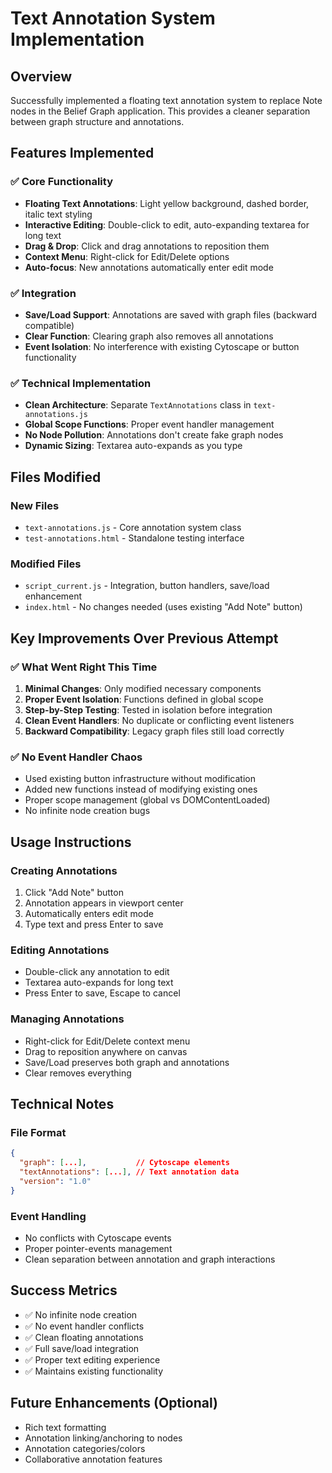 # Text Annotation System Implementation

## Overview
Successfully implemented a floating text annotation system to replace Note nodes in the Belief Graph application. This provides a cleaner separation between graph structure and annotations.

## Features Implemented

### ✅ Core Functionality
- **Floating Text Annotations**: Light yellow background, dashed border, italic text styling
- **Interactive Editing**: Double-click to edit, auto-expanding textarea for long text
- **Drag & Drop**: Click and drag annotations to reposition them
- **Context Menu**: Right-click for Edit/Delete options
- **Auto-focus**: New annotations automatically enter edit mode

### ✅ Integration
- **Save/Load Support**: Annotations are saved with graph files (backward compatible)
- **Clear Function**: Clearing graph also removes all annotations
- **Event Isolation**: No interference with existing Cytoscape or button functionality

### ✅ Technical Implementation
- **Clean Architecture**: Separate `TextAnnotations` class in `text-annotations.js`
- **Global Scope Functions**: Proper event handler management
- **No Node Pollution**: Annotations don't create fake graph nodes
- **Dynamic Sizing**: Textarea auto-expands as you type

## Files Modified

### New Files
- `text-annotations.js` - Core annotation system class
- `test-annotations.html` - Standalone testing interface

### Modified Files
- `script_current.js` - Integration, button handlers, save/load enhancement
- `index.html` - No changes needed (uses existing "Add Note" button)

## Key Improvements Over Previous Attempt

### ✅ What Went Right This Time
1. **Minimal Changes**: Only modified necessary components
2. **Proper Event Isolation**: Functions defined in global scope
3. **Step-by-Step Testing**: Tested in isolation before integration
4. **Clean Event Handlers**: No duplicate or conflicting event listeners
5. **Backward Compatibility**: Legacy graph files still load correctly

### ✅ No Event Handler Chaos
- Used existing button infrastructure without modification
- Added new functions instead of modifying existing ones
- Proper scope management (global vs DOMContentLoaded)
- No infinite node creation bugs

## Usage Instructions

### Creating Annotations
1. Click "Add Note" button
2. Annotation appears in viewport center
3. Automatically enters edit mode
4. Type text and press Enter to save

### Editing Annotations
- Double-click any annotation to edit
- Textarea auto-expands for long text
- Press Enter to save, Escape to cancel

### Managing Annotations
- Right-click for Edit/Delete context menu
- Drag to reposition anywhere on canvas
- Save/Load preserves both graph and annotations
- Clear removes everything

## Technical Notes

### File Format
```json
{
  "graph": [...],           // Cytoscape elements
  "textAnnotations": [...], // Text annotation data
  "version": "1.0"
}
```

### Event Handling
- No conflicts with Cytoscape events
- Proper pointer-events management
- Clean separation between annotation and graph interactions

## Success Metrics
- ✅ No infinite node creation
- ✅ No event handler conflicts  
- ✅ Clean floating annotations
- ✅ Full save/load integration
- ✅ Proper text editing experience
- ✅ Maintains existing functionality

## Future Enhancements (Optional)
- Rich text formatting
- Annotation linking/anchoring to nodes
- Annotation categories/colors
- Collaborative annotation features
